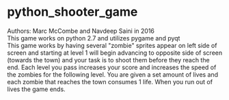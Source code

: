 # python_shooter_game
Authors: Marc McCombe and Navdeep Saini in 2016 <br/>
This game works on python 2.7 and utilizes pygame and pyqt <br/>
This game works by having several "zombie" sprites appear on left side of screen and starting at level 1 will begin advancing to opposite side of screen (towards the town) and your task is to shoot them before they reach the end. Each level you pass increases your score and increases the speed of the zombies for the following level. You are given a set amount of lives and each zombie that reaches the town consumes 1 life. When you run out of lives the game ends.
